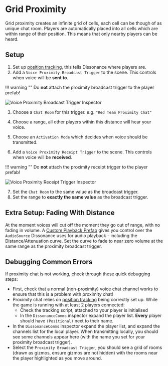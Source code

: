 # Grid Proximity

Grid proximity creates an infinite grid of cells, each cell can be though of as unique chat room. Players are automatically placed into all cells which are within range of their position. This means that only nearby players can be heard.

## Setup

1. Set up [position tracking](Position-Tracking.md), this tells Dissonance where players are.
2. Add a `Voice Proximity Broadcast Trigger` to the scene. This controls when voice will be **sent to**.

!!! warning ""
    Do **not** attach the proximity broadcast trigger to the player prefab!

![Voice Proximity Broadcast Trigger Inspector](../images/ProximityBroadcastTrigger_Inspector.png)

3. Choose a `Chat Room` for this trigger. e.g. `"Red Team Proximity Chat"`
4. Choose a range, all other players within this distance will hear your voice.
5. Choose an `Activation Mode` which decides when voice should be transmitted.

6. Add a `Voice Proximity Receipt Trigger` to the scene. This controls when voice will be **received**.

!!! warning ""
    Do **not** attach the proximity receipt trigger to the player prefab!

![Voice Proximity Receipt Trigger Inspector](../images/ProximityReceiptTrigger_Inspector.png)

7. Set the `Chat Room` to the same value as the broadcast trigger.
8. Set the range to **exactly the same value** as the broadcast trigger.

## Extra Setup: Fading With Distance

At the moment voices will cut off the moment they go out of range, with no fading in volume. A [Custom Playback Prefab](Playback-Prefab.html) gives you control over the `AudioSource` Dissonance uses for audio playback - including the Distance/Attenuation curve. Set the curve to fade to near zero volume at the same range as the proximity broadcast trigger.

## Debugging Common Errors

If proximity chat is not working, check through these quick debugging steps:
- First, check that a normal (non-proximity) voice chat channel works to ensure that this is a problem with proximity chat!
- Proximity chat relies on [position tracking](Position-Tracking.md) being correctly set up. While the game is running with at least 2 players connected:
  - Check the tracking script, attached to your player is initialised
  - In the `DissonanceComms` inspector expand the player list. **Every** player should have `(Positional)` next to their name.
- In the `DissonanceComms` inspector expand the player list, and expand the channels list for the local player. When transmitting locally, you should see some channels appear here (with the name you set for your proximity broadcast trigger).
- Select the `Proximity Broadcast Trigger`, you should see a grid of rooms (drawn as gizmos, ensure gizmos are not hidden) with the rooms near the player highlighted as you move around.